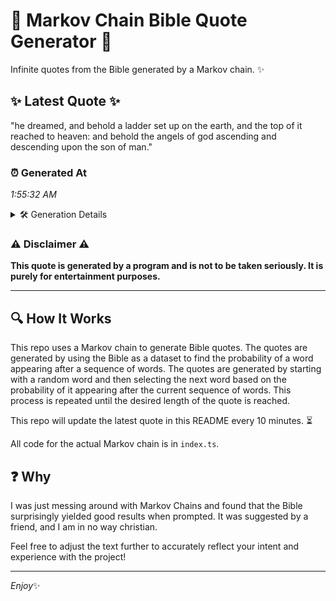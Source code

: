 # 📖 Markov Chain Bible Quote Generator 📖

Infinite quotes from the Bible generated by a Markov chain. ✨

## ✨ Latest Quote ✨
"he dreamed, and behold a ladder set up on the earth, and the top of it reached to heaven: and behold the angels of god ascending and descending upon the son of man."

### ⏰ Generated At
*1:55:32 AM*

<details>
    <summary>🛠️ Generation Details</summary>
    <p>
        <strong>🌱 Seed:</strong> he<br>
        <strong>🔄 Iterations:</strong> 32<br>
        <strong>📜 Context History:</strong><br>[ he ]: dreamed,<br>[ he, dreamed, ]: and<br>[ he, dreamed,, and ]: behold<br>[ he, dreamed,, and, behold ]: a<br>[ he, dreamed,, and, behold, a ]: ladder<br>[ he, dreamed,, and, behold, a, ladder ]: set<br>[ dreamed,, and, behold, a, ladder, set ]: up<br>[ and, behold, a, ladder, set, up ]: on<br>[ behold, a, ladder, set, up, on ]: the<br>[ a, ladder, set, up, on, the ]: earth,<br>[ ladder, set, up, on, the, earth, ]: and<br>[ set, up, on, the, earth,, and ]: the<br>[ up, on, the, earth,, and, the ]: top<br>[ on, the, earth,, and, the, top ]: of<br>[ the, earth,, and, the, top, of ]: it<br>[ earth,, and, the, top, of, it ]: reached<br>[ and, the, top, of, it, reached ]: to<br>[ the, top, of, it, reached, to ]: heaven:<br>[ top, of, it, reached, to, heaven: ]: and<br>[ of, it, reached, to, heaven:, and ]: behold<br>[ it, reached, to, heaven:, and, behold ]: the<br>[ reached, to, heaven:, and, behold, the ]: angels<br>[ to, heaven:, and, behold, the, angels ]: of<br>[ heaven:, and, behold, the, angels, of ]: god<br>[ and, behold, the, angels, of, god ]: ascending<br>[ behold, the, angels, of, god, ascending ]: and<br>[ the, angels, of, god, ascending, and ]: descending<br>[ angels, of, god, ascending, and, descending ]: upon<br>[ of, god, ascending, and, descending, upon ]: the<br>[ god, ascending, and, descending, upon, the ]: son<br>[ ascending, and, descending, upon, the, son ]: of<br>[ and, descending, upon, the, son, of ]: man.<br>
    </p>
</details>

### ⚠️ Disclaimer ⚠️
**This quote is generated by a program and is not to be taken seriously. It is purely for entertainment purposes.**

---

## 🔍 How It Works

This repo uses a Markov chain to generate Bible quotes. The quotes are generated by using the Bible as a dataset to find the probability of a word appearing after a sequence of words. The quotes are generated by starting with a random word and then selecting the next word based on the probability of it appearing after the current sequence of words. This process is repeated until the desired length of the quote is reached.

This repo will update the latest quote in this README every 10 minutes. ⏳

All code for the actual Markov chain is in `index.ts`.

## ❓ Why

I was just messing around with Markov Chains and found that the Bible surprisingly yielded good results when prompted. 
It was suggested by a friend, and I am in no way christian.

Feel free to adjust the text further to accurately reflect your intent and experience with the project!

---

*Enjoy*✨
